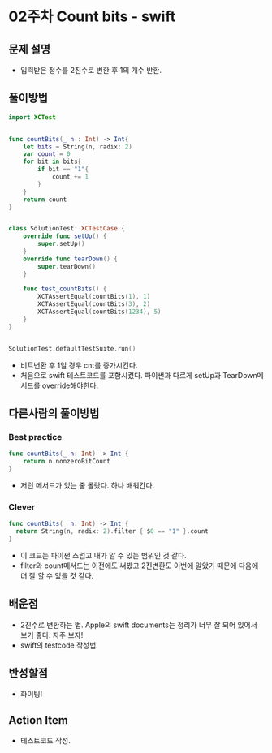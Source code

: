 # 02주차 Count bits - swift

## 문제 설명
* 입력받은 정수를 2진수로 변환 후 1의 개수 반환.

## 풀이방법
```swift
import XCTest


func countBits(_ n : Int) -> Int{
    let bits = String(n, radix: 2)
    var count = 0
    for bit in bits{
        if bit == "1"{
            count += 1
        }
    }
    return count
}


class SolutionTest: XCTestCase {
    override func setUp() {
        super.setUp()
    }
    override func tearDown() {
        super.tearDown()
    }
    
    func test_countBits() {
        XCTAssertEqual(countBits(1), 1)
        XCTAssertEqual(countBits(3), 2)
        XCTAssertEqual(countBits(1234), 5)
    }
}


SolutionTest.defaultTestSuite.run()
```
* 비트변환 후 1일 경우 cnt를 증가시킨다.
* 처음으로 swift 테스트코드를 포함시켰다. 파이썬과 다르게 setUp과 TearDown메서드를 override해야한다.

## 다른사람의 풀이방법

### Best practice
```swift
func countBits(_ n: Int) -> Int {
    return n.nonzeroBitCount
}
```
* 저런 메서드가 있는 줄 몰랐다. 하나 배워간다.

### Clever
```swift
func countBits(_ n: Int) -> Int {
  return String(n, radix: 2).filter { $0 == "1" }.count
}
```
* 이 코드는 파이썬 스럽고 내가 알 수 있는 범위인 것 같다.
* filter와 count메서드는 이전에도 써봤고 2진변환도 이번에 알았기 때문에 다음에 더 잘 할 수 있을 것 같다.

## 배운점
* 2진수로 변환하는 법. Apple의 swift documents는 정리가 너무 잘 되어 있어서 보기 좋다. 자주 보자!
* swift의 testcode 작성법.

## 반성할점
* 화이팅!

## Action Item
* 테스트코드 작성.